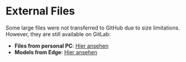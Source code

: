 # External Files

Some large files were not transferred to GitHub due to size limitations. However, they are still available on GitLab:

- **Files from personal PC**: [Hier ansehen](https://gitlab.switch.ch/rair/vm1_pose_detection_hri/-/tree/main/Files%20from%20personal%20PC?ref_type=heads)
- **Models from Edge**: [Hier ansehen](https://gitlab.switch.ch/rair/vm1_pose_detection_hri/-/blob/main/Files%20from%20Edge/Models.zip?ref_type=heads)
